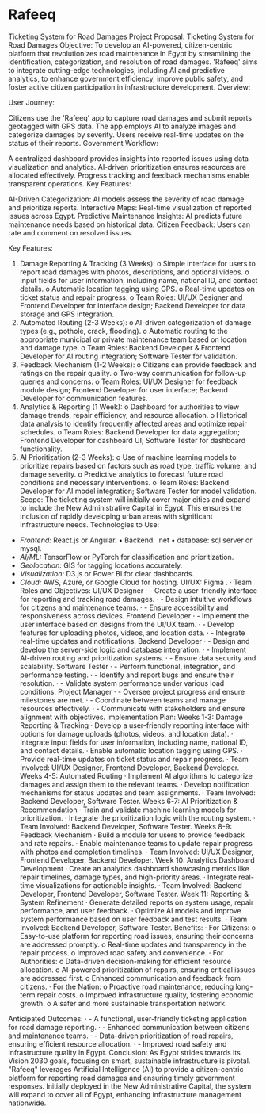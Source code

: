 # Rafeeq
Ticketing System for Road Damages
Project Proposal: Ticketing System for Road Damages
Objective:
To develop an AI-powered, citizen-centric platform that revolutionizes road maintenance in Egypt by streamlining the identification, categorization, and resolution of road damages. 'Rafeeq' aims to integrate cutting-edge technologies, including AI and predictive analytics, to enhance government efficiency, improve public safety, and foster active citizen participation in infrastructure development.
Overview:

User Journey:

Citizens use the 'Rafeeq' app to capture road damages and submit reports geotagged with GPS data.
The app employs AI to analyze images and categorize damages by severity.
Users receive real-time updates on the status of their reports.
Government Workflow:

A centralized dashboard provides insights into reported issues using data visualization and analytics.
AI-driven prioritization ensures resources are allocated effectively.
Progress tracking and feedback mechanisms enable transparent operations.
Key Features:

AI-Driven Categorization: AI models assess the severity of road damage and prioritize reports.
Interactive Maps: Real-time visualization of reported issues across Egypt.
Predictive Maintenance Insights: AI predicts future maintenance needs based on historical data.
Citizen Feedback: Users can rate and comment on resolved issues.


Key Features:
1. Damage Reporting & Tracking (3 Weeks):
o Simple interface for users to report road damages with photos, descriptions, and optional videos.
o Input fields for user information, including name, national ID, and contact details.
o Automatic location tagging using GPS.
o Real-time updates on ticket status and repair progress.
o Team Roles: UI/UX Designer and Frontend Developer for interface design; Backend Developer for data storage and GPS integration.
2. Automated Routing (2-3 Weeks):
o AI-driven categorization of damage types (e.g., pothole, crack, flooding).
o Automatic routing to the appropriate municipal or private maintenance team based on location and damage type.
o Team Roles: Backend Developer & Frontend Developer for AI routing integration; Software Tester for validation.
3. Feedback Mechanism (1-2 Weeks):
o Citizens can provide feedback and ratings on the repair quality.
o Two-way communication for follow-up queries and concerns.
o Team Roles: UI/UX Designer for feedback module design; Frontend Developer for user interface; Backend Developer for communication features.
4. Analytics & Reporting (1 Week):
o Dashboard for authorities to view damage trends, repair efficiency, and resource allocation.
o Historical data analysis to identify frequently affected areas and optimize repair schedules.
o Team Roles: Backend Developer for data aggregation; Frontend Developer for dashboard UI; Software Tester for dashboard functionality.
5. AI Prioritization (2-3 Weeks):
o Use of machine learning models to prioritize repairs based on factors such as road type, traffic volume, and damage severity.
o Predictive analytics to forecast future road conditions and necessary interventions.
o Team Roles: Backend Developer for AI model integration; Software Tester for model validation.
Scope:
The ticketing system will initially cover major cities and expand to include the New Administrative Capital in Egypt. This ensures the inclusion of rapidly developing urban areas with significant infrastructure needs.
Technologies to Use:
- *Frontend:* React.js or Angular.
• Backend: .net
• database: sql server or mysql.
- *AI/ML:* TensorFlow or PyTorch for classification and prioritization.
- *Geolocation:* GIS for tagging locations accurately.
- *Visualization:* D3.js or Power BI for clear dashboards.
- *Cloud:* AWS, Azure, or Google Cloud for hosting.
UI/UX: Figma .
· Team Roles and Objectives:
UI/UX Designer
· - Create a user-friendly interface for reporting and tracking road damages.
· - Design intuitive workflows for citizens and maintenance teams.
· - Ensure accessibility and responsiveness across devices.
Frontend Developer
· - Implement the user interface based on designs from the UI/UX team.
· - Develop features for uploading photos, videos, and location data.
· - Integrate real-time updates and notifications.
Backend Developer
· - Design and develop the server-side logic and database integration.
· - Implement AI-driven routing and prioritization systems.
· - Ensure data security and scalability.
Software Tester
· - Perform functional, integration, and performance testing.
· - Identify and report bugs and ensure their resolution.
· - Validate system performance under various load conditions.
Project Manager
· - Oversee project progress and ensure milestones are met.
· - Coordinate between teams and manage resources effectively.
· - Communicate with stakeholders and ensure alignment with objectives.
Implementation Plan:
Weeks 1-3: Damage Reporting & Tracking
· Develop a user-friendly reporting interface with options for damage uploads (photos, videos, and location data).
· Integrate input fields for user information, including name, national ID, and contact details.
· Enable automatic location tagging using GPS.
· Provide real-time updates on ticket status and repair progress.
· Team Involved: UI/UX Designer, Frontend Developer, Backend Developer.
Weeks 4-5: Automated Routing
· Implement AI algorithms to categorize damages and assign them to the relevant teams.
· Develop notification mechanisms for status updates and team assignments.
· Team Involved: Backend Developer, Software Tester.
Weeks 6-7: AI Prioritization & Recommendation
· Train and validate machine learning models for prioritization.
· Integrate the prioritization logic with the routing system.
· Team Involved: Backend Developer, Software Tester.
Weeks 8-9: Feedback Mechanism
· Build a module for users to provide feedback and rate repairs.
· Enable maintenance teams to update repair progress with photos and completion timelines.
· Team Involved: UI/UX Designer, Frontend Developer, Backend Developer.
Week 10: Analytics Dashboard Development
· Create an analytics dashboard showcasing metrics like repair timelines, damage types, and high-priority areas.
· Integrate real-time visualizations for actionable insights.
· Team Involved: Backend Developer, Frontend Developer, Software Tester.
Week 11: Reporting & System Refinement
· Generate detailed reports on system usage, repair performance, and user feedback.
· Optimize AI models and improve system performance based on user feedback and test results.
· Team Involved: Backend Developer, Software Tester.
Benefits:
· For Citizens:
o Easy-to-use platform for reporting road issues, ensuring their concerns are addressed promptly.
o Real-time updates and transparency in the repair process.
o Improved road safety and convenience.
· For Authorities:
o Data-driven decision-making for efficient resource allocation.
o AI-powered prioritization of repairs, ensuring critical issues are addressed first.
o Enhanced communication and feedback from citizens.
· For the Nation:
o Proactive road maintenance, reducing long-term repair costs.
o Improved infrastructure quality, fostering economic growth.
o A safer and more sustainable transportation network.

Anticipated Outcomes:
· - A functional, user-friendly ticketing application for road damage reporting.
· - Enhanced communication between citizens and maintenance teams.
· - Data-driven prioritization of road repairs, ensuring efficient resource allocation.
· - Improved road safety and infrastructure quality in Egypt.
Conclusion:
As Egypt strides towards its Vision 2030 goals, focusing on smart, sustainable infrastructure is pivotal. "Rafeeq" leverages Artificial Intelligence (AI) to provide a citizen-centric platform for reporting road damages and ensuring timely government responses. Initially deployed in the New Administrative Capital, the system will expand to cover all of Egypt, enhancing infrastructure management nationwide.

